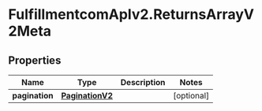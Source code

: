 # FulfillmentcomApIv2.ReturnsArrayV2Meta

## Properties
Name | Type | Description | Notes
------------ | ------------- | ------------- | -------------
**pagination** | [**PaginationV2**](PaginationV2.md) |  | [optional] 
